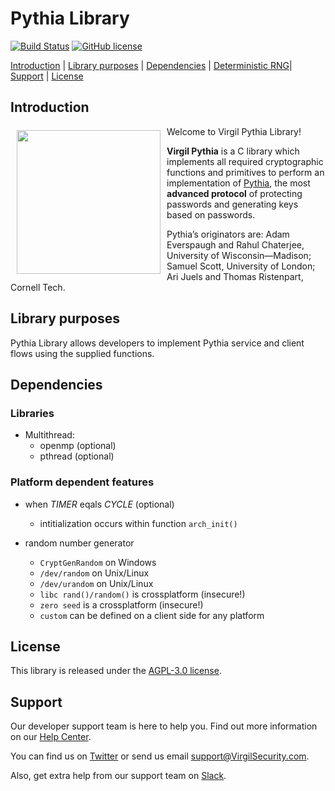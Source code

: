 # Pythia Library
[![Build Status](https://travis-ci.org/VirgilSecurity/pythia.svg?branch=master)](https://travis-ci.org/VirgilSecurity/pythia)
[![GitHub license](https://img.shields.io/badge/license-AGPL--3.0-blue.svg)](https://github.com/VirgilSecurity/virgil/blob/master/LICENSE)

[Introduction](#introduction) | [Library purposes](#library-purposes) | [Dependencies](#dependencies) | [Deterministic RNG](#deterministic-rng)| [Support](#support) | [License](#license)

## Introduction

<a href="https://developer.virgilsecurity.com/docs"><img width="230px" src="https://cdn.virgilsecurity.com/assets/images/github/logos/virgil-logo-red.png" align="left" hspace="10" vspace="6"></a> Welcome to Virgil Pythia Library! 

**Virgil Pythia** is a C library which implements all required cryptographic functions and primitives to perform an implementation of [Pythia](http://pages.cs.wisc.edu/~ace/papers/pythia-full.pdf), the most **advanced protocol** of protecting passwords and generating keys based on passwords.

Pythia’s originators are: Adam Everspaugh and Rahul Chaterjee, University of
Wisconsin—Madison; Samuel Scott, University of London; Ari Juels and Thomas Ristenpart,
Cornell Tech.

## Library purposes

Pythia Library allows developers to implement Pythia service and client flows using the supplied functions.


## Dependencies

### Libraries

  - Multithread:
      - openmp (optional)
      - pthread (optional)

### Platform dependent features

  - when *TIMER* eqals *CYCLE* (optional)
      - intitialization occurs within function `arch_init()`

  - random number generator
      - `CryptGenRandom` on Windows
      - `/dev/random` on Unix/Linux
      - `/dev/urandom`  on Unix/Linux
      - `libc rand()/random()` is crossplatform (insecure!)
      - `zero seed` is a crossplatform (insecure!)
      - `custom` can be defined on a client side for any platform

## License

This library is released under the [AGPL-3.0 license](LICENSE).

## Support
Our developer support team is here to help you. Find out more information on our [Help Center](https://help.virgilsecurity.com/).

You can find us on [Twitter](https://twitter.com/VirgilSecurity) or send us email support@VirgilSecurity.com.

Also, get extra help from our support team on [Slack](https://virgilsecurity.com/join-community).
